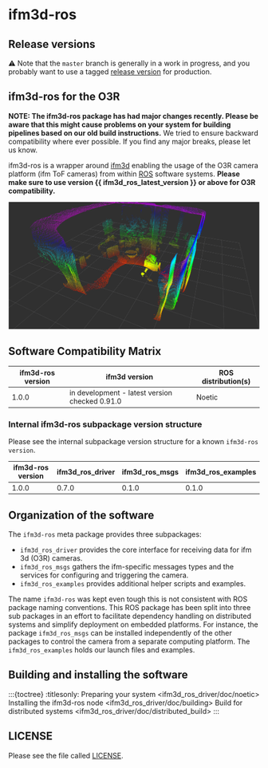 # ifm3d-ros

## Release versions

:warning: Note that the `master` branch is generally in a work in progress, and you probably want to use a tagged [release version](https://github.com/ifm/ifm3d-ros/releases) for production.

## ifm3d-ros for the O3R

**NOTE: The ifm3d-ros package has had major changes recently. Please be aware that this might cause problems on your system for building pipelines based on our old build instructions.**
We tried to ensure backward compatibility where ever possible. If you find any major breaks, please let us know.


ifm3d-ros is a wrapper around [ifm3d](ifm3d/doc/sphinx/content/README:ifm3d%20Overview) enabling the usage of the O3R camera platform (ifm ToF cameras) from within [ROS](http://ros.org) software systems.
**Please make sure to use version {{ ifm3d_ros_latest_version }} or above for O3R compatibility.**

![rviz1](ifm3d_ros_driver/doc/figures/O3R_merged_point_cloud.png)

## Software Compatibility Matrix

|**ifm3d-ros version**|**ifm3d version**|**ROS distribution(s)**|
| ------------ | ------------ | ------------ |
| 1.0.0 | in development - latest version checked 0.91.0 | Noetic |

### Internal ifm3d-ros subpackage version structure
Please see the internal subpackage version structure for a known `ifm3d-ros version`.

|**ifm3d-ros version**|**ifm3d_ros_driver**|**ifm3d_ros_msgs**|**ifm3d_ros_examples**|
| ------------ | ------------ | ------------ | ------------ |
| 1.0.0 | 0.7.0 | 0.1.0 | 0.1.0 |

## Organization of the software

The `ifm3d-ros` meta package provides three subpackages:
- `ifm3d_ros_driver` provides the core interface for receiving data for ifm 3d (O3R) cameras.
- `ifm3d_ros_msgs` gathers the ifm-specific messages types and the services for configuring and triggering the camera.
- `ifm3d_ros_examples` provides additional helper scripts and examples.

The name `ifm3d-ros`  was kept even tough this is not consistent with ROS package naming conventions.
This ROS package has been split into three sub packages in an effort to facilitate dependency handling on distributed systems and simplify deployment on embedded platforms. For instance, the package `ifm3d_ros_msgs` can be installed independently of the other packages to control the camera from a separate computing platform. The `ifm3d_ros_examples` holds our launch files and examples.

## Building and installing the software
:::{toctree}
:titlesonly:
Preparing your system <ifm3d_ros_driver/doc/noetic>
Installing the ifm3d-ros node <ifm3d_ros_driver/doc/building>
Build for distributed systems <ifm3d_ros_driver/doc/distributed_build>
:::
## LICENSE
Please see the file called [LICENSE](LICENSE).